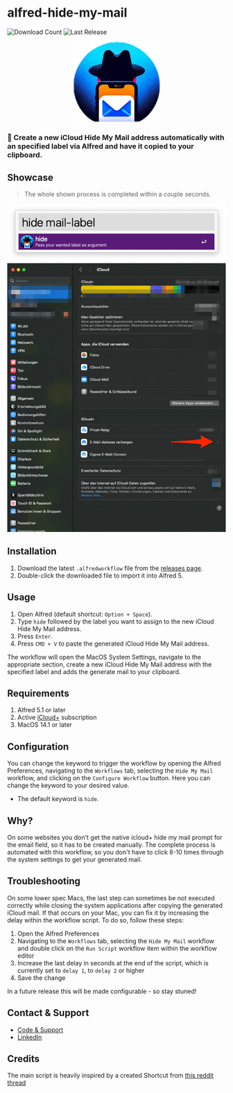 # alfred-hide-my-mail
![Download Count](https://img.shields.io/github/downloads/klizzy/alfred-hide-my-mail/total?label=Downloads&style=plastic)
![Last Release](https://img.shields.io/github/v/release/klizzy/alfred-hide-my-mail?label=Latest%20Release&style=plastic)

<p align="center">
  <img src=".assets/hide-my-mail.png" alt="Hide My Mail Logo" width="200">
</p>

### 🎩 Create a new iCloud Hide My Mail address automatically with an specified label via Alfred and have it copied to your clipboard.

## Showcase
> The whole shown process is completed within a couple seconds.
<p align="center">
  <img src=".assets/alfred-command.png" alt="Hide My Mail Logo" width="623">
  <img src=".assets/complete-workflow.gif" alt="Hide My Mail Logo" width="803">
</p>


## Installation
1. Download the latest `.alfredworkflow` file from the [releases page](https://github.com/Klizzy/alfred-hide-my-mail/releases).
2. Double-click the downloaded file to import it into Alfred 5.

## Usage
1. Open Alfred (default shortcut: `Option + Space`).
2. Type `hide` followed by the label you want to assign to the new iCloud Hide My Mail address.
3. Press `Enter`.
4. Press `CMD + V` to paste the generated iCloud Hide My Mail address.

The workflow will open the MacOS System Settings, navigate to the appropriate section, create a new iCloud Hide My Mail address with the specified label and adds the generate mail to your clipboard.

## Requirements

1. Alfred 5.1 or later
2. Active [iCloud+](https://support.apple.com/guide/icloud/mm9d9012c9e8/icloud) subscription
3. MacOS 14.1 or later

## Configuration

You can change the keyword to trigger the workflow by opening the Alfred Preferences, navigating to the `Workflows` tab, selecting the `Hide My Mail` workflow, and clicking on the `Configure Workflow` button. Here you can change the keyword to your desired value.
- The default keyword is `hide`.

## Why?

On some websites you don't get the native icloud+ hide my mail prompt for the email field, so it has to be created manually.
The complete process is automated with this workflow, so you don't have to click 8-10 times through the system settings to get your generated mail.

## Troubleshooting

On some lower spec Macs, the last step can sometimes be not executed correctly while closing the system applications after copying the generated iCloud mail. If that occurs on your Mac, you can fix it by increasing the delay within the workflow script. To do so, follow these steps:
1. Open the Alfred Preferences
2. Navigating to the `Workflows` tab, selecting the `Hide My Mail` workflow and double click on the `Run Script` workflow item within the workflow editor
3. Increase the last delay in seconds at the end of the script, which is currently set to `delay 1`, to `delay 2` or higher
4. Save the change

In a future release this will be made configurable - so stay stuned!

## Contact & Support

- [Code & Support](https://github.com/Klizzy/alfred-hide-my-mail)
- [LinkedIn](https://www.linkedin.com/in/steven-zemelka-82807b279/)

## Credits

The main script is heavily inspired by a created Shortcut from [this reddit thread](https://www.reddit.com/r/shortcuts/comments/yp5817/comment/je8o0or/)
